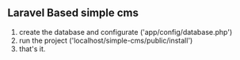 ## Laravel Based simple cms

1. create the database and configurate ('app/config/database.php')
2. run the project ('localhost/simple-cms/public/install')
3. that's it.